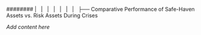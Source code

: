 ######## |   |   |   |   |   |   |   ├── Comparative Performance of Safe-Haven Assets vs. Risk Assets During Crises

*Add content here*